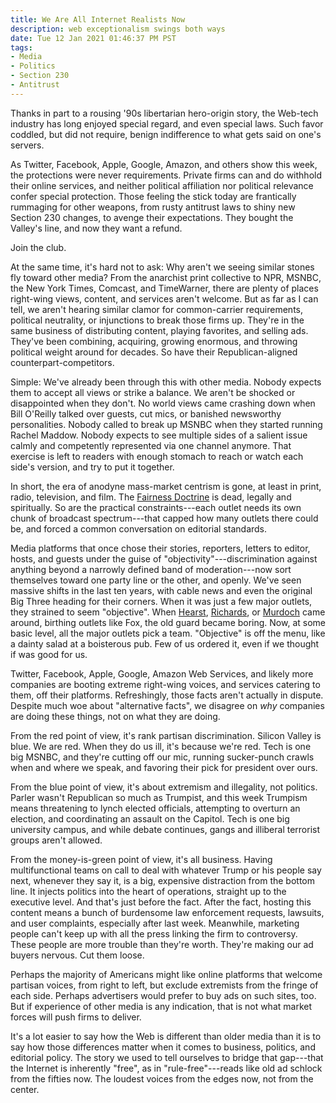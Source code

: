```yaml
---
title: We Are All Internet Realists Now
description: web exceptionalism swings both ways
date: Tue 12 Jan 2021 01:46:37 PM PST
tags:
- Media
- Politics
- Section 230
- Antitrust
---
```


Thanks in part to a rousing '90s libertarian hero-origin story, the Web-tech industry has long enjoyed special regard, and even special laws.  Such favor coddled, but did not require, benign indifference to what gets said on one's servers.

As Twitter, Facebook, Apple, Google, Amazon, and others show this week, the protections were never requirements.  Private firms can and do withhold their online services, and neither political affiliation nor political relevance confer special protection.  Those feeling the stick today are frantically rummaging for other weapons, from rusty antitrust laws to shiny new Section 230 changes, to avenge their expectations.  They bought the Valley's line, and now they want a refund.

Join the club.

At the same time, it's hard not to ask: Why aren't we seeing similar stones fly toward other media?  From the anarchist print collective to NPR, MSNBC, the New York Times, Comcast, and TimeWarner, there are plenty of places right-wing views, content, and services aren't welcome.  But as far as I can tell, we aren't hearing similar clamor for common-carrier requirements, political neutrality, or injunctions to break those firms up.  They're in the same business of distributing content, playing favorites, and selling ads.  They've been combining, acquiring, growing enormous, and throwing political weight around for decades.  So have their Republican-aligned counterpart-competitors.

Simple: We've already been through this with other media.  Nobody expects them to accept all views or strike a balance.  We aren't be shocked or disappointed when they don't.  No world views came crashing down when Bill O'Reilly talked over guests, cut mics, or banished newsworthy personalities.  Nobody called to break up MSNBC when they started running Rachel Maddow.  Nobody expects to see multiple sides of a salient issue calmly and competently represented via one channel anymore.  That exercise is left to readers with enough stomach to reach or watch each side's version, and try to put it together.

In short, the era of anodyne mass-market centrism is gone, at least in print, radio, television, and film.  The [Fairness Doctrine](https://en.wikipedia.org/wiki/FCC_fairness_doctrine) is dead, legally and spiritually.  So are the practical constraints---each outlet needs its own chunk of broadcast spectrum---that capped how many outlets there could be, and forced a common conversation on editorial standards.

Media platforms that once chose their stories, reporters, letters to editor, hosts, and guests under the guise of "objectivity"---discrimination against anything beyond a narrowly defined band of moderation---now sort themselves toward one party line or the other, and openly.  We've seen massive shifts in the last ten years, with cable news and even the original Big Three heading for their corners.  When it was just a few major outlets, they strained to seem "objective".  When [Hearst](https://en.wikipedia.org/wiki/William_Randolph_Hearst), [Richards](https://en.wikipedia.org/wiki/WJR), or [Murdoch](https://en.wikipedia.org/wiki/Rupert_Murdoch) came around, birthing outlets like Fox, the old guard became boring.  Now, at some basic level, all the major outlets pick a team.  "Objective" is off the menu, like a dainty salad at a boisterous pub.  Few of us ordered it, even if we thought if was good for us.

Twitter, Facebook, Apple, Google, Amazon Web Services, and likely more companies are booting extreme right-wing voices, and services catering to them, off their platforms.  Refreshingly, those facts aren't actually in dispute.  Despite much woe about "alternative facts", we disagree on _why_ companies are doing these things, not on what they are doing.

From the red point of view, it's rank partisan discrimination.  Silicon Valley is blue.  We are red.  When they do us ill, it's because we're red.  Tech is one big MSNBC, and they're cutting off our mic, running sucker-punch crawls when and where we speak, and favoring their pick for president over ours.

From the blue point of view, it's about extremism and illegality, not politics.  Parler wasn't Republican so much as Trumpist, and this week Trumpism means threatening to lynch elected officials, attempting to overturn an election, and coordinating an assault on the Capitol.  Tech is one big university campus, and while debate continues, gangs and illiberal terrorist groups aren't allowed.

From the money-is-green point of view, it's all business.  Having multifunctional teams on call to deal with whatever Trump or his people say next, whenever they say it, is a big, expensive distraction from the bottom line.  It injects politics into the heart of operations, straight up to the executive level.  And that's just before the fact.  After the fact, hosting this content means a bunch of burdensome law enforcement requests, lawsuits, and user complaints, especially after last week.  Meanwhile, marketing people can't keep up with all the press linking the firm to controversy.  These people are more trouble than they're worth.  They're making our ad buyers nervous.  Cut them loose.

Perhaps the majority of Americans might like online platforms that welcome partisan voices, from right to left, but exclude extremists from the fringe of each side.  Perhaps advertisers would prefer to buy ads on such sites, too.  But if experience of other media is any indication, that is not what market forces will push firms to deliver.

It's a lot easier to say how the Web is different than older media than it is to say how those differences matter when it comes to business, politics, and editorial policy.  The story we used to tell ourselves to bridge that gap---that the Internet is inherently "free", as in "rule-free"---reads like old ad schlock from the fifties now.  The loudest voices from the edges now, not from the center.
